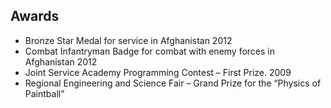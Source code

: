 ## Awards

* Bronze Star Medal for service in Afghanistan 2012
* Combat Infantryman Badge for combat with enemy forces in Afghanistan
  2012
* Joint Service Academy Programming Contest – First Prize. 2009
* Regional Engineering and Science Fair – Grand Prize for the “Physics
  of Paintball”
